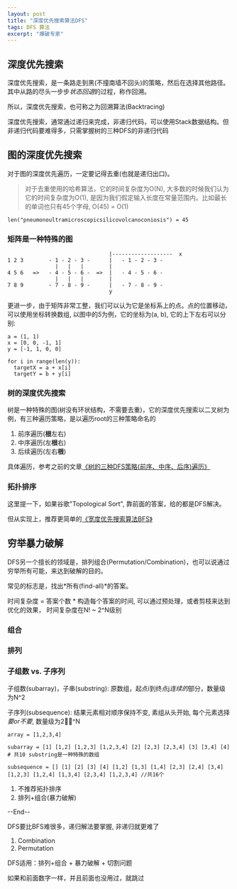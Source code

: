 ```yaml
---
layout: post
title: "深度优先搜索算法DFS"
tags: DFS 算法
excerpt: "爆破专家"
---
```


## 深度优先搜索

深度优先搜索，是一条路走到黑(不撞南墙不回头)的策略，然后在选择其他路径。其中从路的尽头一步步*状态回退*的过程，称作回溯。

所以，深度优先搜索，也可称之为回溯算法(Backtracing)

深度优先搜索，通常通过递归来完成，非递归代码，可以使用Stack数据结构。但非递归代码要难得多，只需掌握树的三种DFS的非递归代码

## 图的深度优先搜索

对于图的深度优先遍历，一定要记得去重(也就是递归出口)。

> 对于去重使用的哈希算法，它的时间复杂度为O(N), 大多数的时候我们认为它的时间复杂度为O(1), 是因为我们假定输入长度在常量范围内。比如最长的单词也只有45个字母, O(45) = O(1)

```
len("pneumonoultramicroscopicsilicovolcanoconiosis") = 45
```

### 矩阵是一种特殊的图

```
                                |-------------------  x
1 2 3        - 1 - 2 - 3 -      |   - 1 - 2 - 3 -  
               |   |   |        |
4 5 6   =>   - 4 - 5 - 6 -  =>  |   - 4 - 5 - 6 -
               |   |   |        | 
7 8 9        - 7 - 8 - 9 -      |   - 7 - 8 - 9 -
                                y
```

更进一步，由于矩阵非常工整，我们可以认为它是坐标系上的点。点的位置移动，可以使用坐标转换数组, 以图中的*5*为例，它的坐标为(a, b), 它的上下左右可以分别:

```
a = (1, 1)
x = [0, 0, -1, 1]  
y = [-1, 1, 0, 0]

for i in range(len(y)):
  targetX = a + x[i]
  targetY = b + y[i]
```

### 树的深度优先搜索

树是一种特殊的图(树没有环状结构，不需要去重)，它的深度优先搜索以二叉树为例，有三种遍历策略，是以遍历root的三种策略命名的

1. 前序遍历(**根**左右)
2. 中序遍历(左**根**右)
3. 后续遍历(左右**根**)

具体遍历，参考之前的文章[《树的三种DFS策略(前序、中序、后序)遍历》](http://geemaple.github.io/2018/09/09/树的三种DFS策略(前序-中序-后序)遍历/)

### 拓扑排序

这里提一下，如果谷歌"Topological Sort", 靠前面的答案，给的都是DFS解决。

但从实现上，推荐更简单的[《宽度优先搜索算法BFS》](http://geemaple.github.io/2020/05/21/宽度优先搜索算法BFS/)

## 穷举暴力破解

DFS另一个擅长的领域是，排列组合(Permutation/Combination)，也可以说通过穷举所有可能，来达到破解的目的。

常见的标志是，找出*所有(find-all)*的答案。

时间复杂度 = 答案个数 * 构造每个答案的时间, 可以通过预处理，或者剪枝来达到优化的效果， 时间复杂度在N! ~ 2^N级别

### 组合



### 排列


### 子组数 vs. 子序列

子组数(subarray)，子串(substring): 原数组，起点i到终点j*连续的*部分，数量级为N^2

子序列(subsequence): 结果元素相对顺序保持不变, 素组从头开始, 每个元素选择*要or不要*, 数量级为2^N

```
array = [1,2,3,4]

subarray = [1] [1,2] [1,2,3] [1,2,3,4] [2] [2,3] [2,3,4] [3] [3,4] [4] # 共10 substring是一种特殊的数组

subsequence = [] [1] [2] [3] [4] [1,2] [1,3] [1,4] [2,3] [2,4] [3,4] [1,2,3] [1,2,4] [1,3,4] [2,3,4] [1,2,3,4] //共16个
```


1. 不推荐拓扑排序
2. 排列+组合(暴力破解)


--End--

DFS要比BFS难很多，递归解法要掌握, 非递归就更难了

1. Combination
2. Permutation

DFS适用：排列+组合 + 暴力破解 + 切割问题


如果和前面数字一样，并且前面也没用过，就跳过